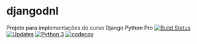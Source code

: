 # djangodnl
Projeto para implementações do curso Django Python Pro
[![Build Status](https://www.travis-ci.com/danielngd/djangodnl.svg?branch=main)](https://www.travis-ci.com/danielngd/djangodnl)
[![Updates](https://pyup.io/repos/github/danielngd/djangodnl/shield.svg)](https://pyup.io/repos/github/danielngd/djangodnl/)
[![Python 3](https://pyup.io/repos/github/danielngd/djangodnl/python-3-shield.svg)](https://pyup.io/repos/github/danielngd/djangodnl/)
[![codecov](https://codecov.io/gh/danielngd/djangodnl/branch/master/graph/badge.svg?token=G4CijpjqOZ)](https://codecov.io/gh/danielngd/djangodnl)
